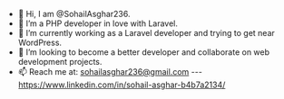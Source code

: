 - 👋 Hi, I am @SohailAsghar236.
- 👀 I’m a PHP developer in love with Laravel.
- 🌱 I’m currently working as a Laravel developer and trying to get near WordPress.
- 💞️ I’m looking to become a better developer and collaborate on web development projects.
- 📫 Reach me at:
  sohailasghar236@gmail.com --- https://www.linkedin.com/in/sohail-asghar-b4b7a2134/

<!---
SohailAsghar236/SohailAsghar236 is a ✨ special ✨ repository because its `README.md` (this file) appears on your GitHub profile.
You can click the Preview link to take a look at your changes.
--->
